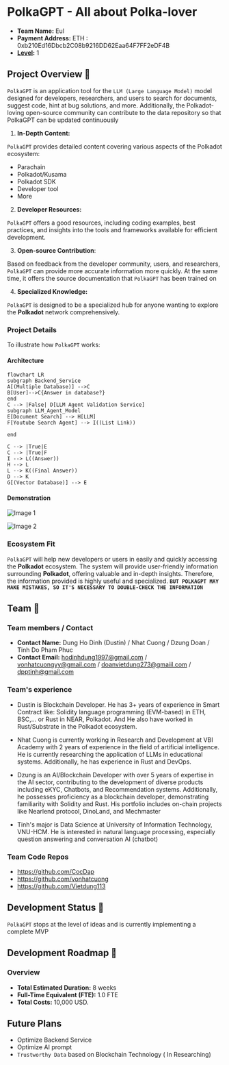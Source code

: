 # PolkaGPT - All about Polka-lover 

- **Team Name:** Eul
- **Payment Address:** ETH :  0xb210Ed16Dbcb2C08b9216DD62Eaa64F7FF2eDF4B
- **[Level](https://github.com/w3f/Grants-Program/tree/master#level_slider-levels):** 1

## Project Overview :page_facing_up:

`PolkaGPT` is an application tool for the `LLM (Large Language Model)` model designed for developers, researchers, and users to search for documents, suggest code, hint at bug solutions, and more. Additionally, the Polkadot-loving open-source community can contribute to the data repository so that PolkaGPT can be updated continuously

1. **In-Depth Content:**

`PolkaGPT` provides detailed content covering various aspects of the Polkadot ecosystem:

+ Parachain
+ Polkadot/Kusama
+ Polkadot SDK
+ Developer tool
+ More 

2. **Developer Resources:**

`PolkaGPT` offers a good resources, including coding examples, best practices, and insights into the tools and frameworks available for efficient development.

3. **Open-source Contribution**:

Based on feedback from the developer community, users, and researchers, `PolkaGPT` can provide more accurate information more quickly. At the same time, it offers the source documentation that `PolkaGPT` has been trained on

4. **Specialized Knowledge:**

`PolkaGPT` is designed to be a specialized hub for anyone wanting to explore the **Polkadot** network comprehensively.

### Project Details

To illustrate how `PolkaGPT` works:

#### Architecture

```mermaid
flowchart LR
subgraph Backend_Service
A[(Multiple Database)] -->C
B[User]-->C{Answer in database?}
end
C --> |False| D[LLM Agent Validation Service]
subgraph LLM_Agent_Model
E[Document Search] --> H[LLM]
F[Youtube Search Agent] --> I((List Link))

end

C --> |True|E
C --> |True|F
I --> L((Answer))
H --> L
L --> K((Final Answer))
D --> K
G[(Vector Database)] --> E

```
#### Demonstration 
![Image 1](https://polkagpt.infura-ipfs.io/ipfs/QmYhGEVDJpvn6Spnzrf82DomMiY2UTHYQFHVhmnWoWsfMF)

![Image 2](https://polkagpt.infura-ipfs.io/ipfs/QmTviZGs8MB9RqifkYP4sRzvcvBgXGPjiHUq26rVdstfpd)

### Ecosystem Fit

`PolkaGPT` will help new developers or users in easily and quickly accessing the **Polkadot** ecosystem. The system will provide user-friendly information surrounding **Polkadot**, offering valuable and in-depth insights. Therefore, the information provided is highly useful and specialized. **`BUT POLKAGPT MAY MAKE MISTAKES, SO IT'S NECESSARY TO DOUBLE-CHECK THE INFORMATION`**


## Team :busts_in_silhouette:

### Team members / Contact

- **Contact Name:** Dung Ho Dinh (Dustin) / Nhat Cuong / Dzung Doan / Tinh Do Pham Phuc 
- **Contact Email:** hodinhdung1997@gmail.com / vonhatcuongyy@gmail.com / doanvietdung273@gmaiil.com / dpptinh@gmail.com


### Team's experience

+ Dustin is Blockchain Developer. He has 3+ years of experience in Smart Contract like: Solidity language programming (EVM-based) in ETH, BSC,... or Rust in NEAR, Polkadot. And He also have worked in Rust/Substrate in the Polkadot ecosystem.

+ Nhat Cuong is currently working in Research and Development at VBI Academy with 2 years of experience in the field of artificial intelligence. He is currently researching the application of LLMs in educational systems. Additionally, he has experience in Rust and DevOps.

+ Dzung is an AI/Blockchain Developer with over 5 years of expertise in the AI sector, contributing to the development of diverse products including eKYC, Chatbots, and Recommendation systems. Additionally, he possesses proficiency as a blockchain developer, demonstrating familiarity with Solidity and Rust. His portfolio includes on-chain projects like Nearlend protocol, DinoLand, and Mechmaster

+ Tinh's major is Data Science at University of Information Technology, VNU-HCM. He is interested in natural language processing, especially question answering and conversation AI (chatbot)


### Team Code Repos

- https://github.com/CocDap
- https://github.com/vonhatcuong
- https://github.com/Vietdung113

## Development Status :open_book:
`PolkaGPT` stops at the level of ideas and is currently implementing a complete MVP


## Development Roadmap :nut_and_bolt:



### Overview

- **Total Estimated Duration:** 8 weeks
- **Full-Time Equivalent (FTE):** 1.0 FTE
- **Total Costs:** 10,000 USD.


## Future Plans
+ Optimize Backend Service
+ Optimize AI prompt  
+ `Trustworthy Data` based on Blockchain Technology ( In Researching)

